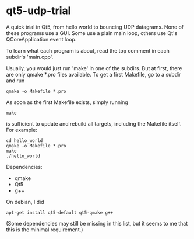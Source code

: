 # qt5-udp-trial
A quick trial in Qt5, from hello world to bouncing UDP datagrams.  None of
these programs use a GUI. Some use a plain main loop, others use Qt's
QCoreApplication event loop.

To learn what each program is about, read the top comment in each subdir's
'main.cpp'.

Usually, you would just run 'make' in one of the subdirs.
But at first, there are only qmake \*.pro files available.
To get a first Makefile, go to a subdir and run

    qmake -o Makefile *.pro

As soon as the first Makefile exists, simply running

    make

is sufficient to update and rebuild all targets, including the Makefile itself.
For example:

    cd hello_world
    qmake -o Makefile *.pro
    make
    ./hello_world

Dependencies:

- qmake
- Qt5
- g++

On debian, I did
  
    apt-get install qt5-default qt5-qmake g++

(Some dependencies may still be missing in this list, but it seems to me that
this is the minimal requirement.)

